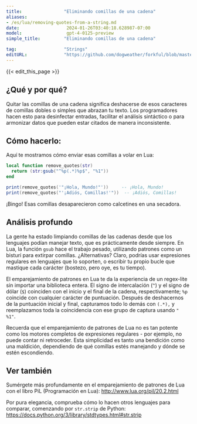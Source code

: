 ```yaml
---
title:                "Eliminando comillas de una cadena"
aliases:
- /es/lua/removing-quotes-from-a-string.md
date:                  2024-01-26T03:40:18.628987-07:00
model:                 gpt-4-0125-preview
simple_title:         "Eliminando comillas de una cadena"

tag:                  "Strings"
editURL:              "https://github.com/dogweather/forkful/blob/master/content/es/lua/removing-quotes-from-a-string.md"
---
```


{{< edit_this_page >}}

## ¿Qué y por qué?
Quitar las comillas de una cadena significa deshacerse de esos caracteres de comillas dobles o simples que abrazan tu texto. Los programadores hacen esto para desinfectar entradas, facilitar el análisis sintáctico o para armonizar datos que pueden estar citados de manera inconsistente.

## Cómo hacerlo:
Aquí te mostramos cómo enviar esas comillas a volar en Lua:

```lua
local function remove_quotes(str)
  return (str:gsub("^%p(.*)%p$", "%1"))
end

print(remove_quotes('"¡Hola, Mundo!"'))     -- ¡Hola, Mundo!
print(remove_quotes("'¡Adiós, Comillas!'"))  -- ¡Adiós, Comillas!
```

¡Bingo! Esas comillas desaparecieron como calcetines en una secadora.

## Análisis profundo
La gente ha estado limpiando comillas de las cadenas desde que los lenguajes podían manejar texto, que es prácticamente desde siempre. En Lua, la función `gsub` hace el trabajo pesado, utilizando patrones como un bisturí para extirpar comillas. ¿Alternativas? Claro, podrías usar expresiones regulares en lenguajes que lo soporten, o escribir tu propio bucle que mastique cada carácter (bostezo, pero oye, es tu tiempo).

El emparejamiento de patrones en Lua te da la experiencia de un regex-lite sin importar una biblioteca entera. El signo de intercalación (`^`) y el signo de dólar (`$`) coinciden con el inicio y el final de la cadena, respectivamente; `%p` coincide con cualquier carácter de puntuación. Después de deshacernos de la puntuación inicial y final, capturamos todo lo demás con `(.*),` y reemplazamos toda la coincidencia con ese grupo de captura usando `" %1"`.

Recuerda que el emparejamiento de patrones de Lua no es tan potente como los motores completos de expresiones regulares - por ejemplo, no puede contar ni retroceder. Esta simplicidad es tanto una bendición como una maldición, dependiendo de qué comillas estés manejando y dónde se estén escondiendo.

## Ver también
Sumérgete más profundamente en el emparejamiento de patrones de Lua con el libro PiL (Programación en Lua): http://www.lua.org/pil/20.2.html

Por pura elegancia, comprueba cómo lo hacen otros lenguajes para comparar, comenzando por `str.strip` de Python: https://docs.python.org/3/library/stdtypes.html#str.strip
